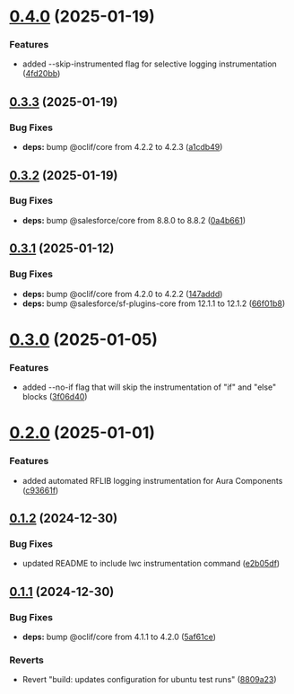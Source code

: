 # [0.4.0](https://github.com/j-fischer/rflib-plugin/compare/0.3.3...0.4.0) (2025-01-19)


### Features

* added --skip-instrumented flag for selective logging instrumentation ([4fd20bb](https://github.com/j-fischer/rflib-plugin/commit/4fd20bb31f5ed09edc5f2a6da6b80a6e9f2dc17e))



## [0.3.3](https://github.com/j-fischer/rflib-plugin/compare/0.3.2...0.3.3) (2025-01-19)


### Bug Fixes

* **deps:** bump @oclif/core from 4.2.2 to 4.2.3 ([a1cdb49](https://github.com/j-fischer/rflib-plugin/commit/a1cdb492066b024cb8b9f3ac95ae09677a67e011))



## [0.3.2](https://github.com/j-fischer/rflib-plugin/compare/0.3.1...0.3.2) (2025-01-19)


### Bug Fixes

* **deps:** bump @salesforce/core from 8.8.0 to 8.8.2 ([0a4b661](https://github.com/j-fischer/rflib-plugin/commit/0a4b66187e9a6f110745eae2f80bc1f78a5146de))



## [0.3.1](https://github.com/j-fischer/rflib-plugin/compare/0.3.0...0.3.1) (2025-01-12)


### Bug Fixes

* **deps:** bump @oclif/core from 4.2.0 to 4.2.2 ([147addd](https://github.com/j-fischer/rflib-plugin/commit/147addd8c283843b802de4f66952c3c029b5aac8))
* **deps:** bump @salesforce/sf-plugins-core from 12.1.1 to 12.1.2 ([66f01b8](https://github.com/j-fischer/rflib-plugin/commit/66f01b8269fe3505f0aa6539c9bca80f68bfe2fd))



# [0.3.0](https://github.com/j-fischer/rflib-plugin/compare/0.2.0...0.3.0) (2025-01-05)


### Features

* added --no-if flag that will skip the instrumentation of "if" and "else" blocks ([3f06d40](https://github.com/j-fischer/rflib-plugin/commit/3f06d40b291863dc153eb87ea6af18ee8f8085d4))



# [0.2.0](https://github.com/j-fischer/rflib-plugin/compare/0.1.2...0.2.0) (2025-01-01)


### Features

* added automated RFLIB logging instrumentation for Aura Components ([c93661f](https://github.com/j-fischer/rflib-plugin/commit/c93661fd398ffdc233db8c5dfdcd2c8d93a93922))



## [0.1.2](https://github.com/j-fischer/rflib-plugin/compare/0.1.1...0.1.2) (2024-12-30)


### Bug Fixes

* updated README to include lwc instrumentation command ([e2b05df](https://github.com/j-fischer/rflib-plugin/commit/e2b05df416a51edbec9312df2d2938e377b0c173))



## [0.1.1](https://github.com/j-fischer/rflib-plugin/compare/5af61ceb479c90a8ee129b9eddd4a594bf4c15a3...0.1.1) (2024-12-30)


### Bug Fixes

* **deps:** bump @oclif/core from 4.1.1 to 4.2.0 ([5af61ce](https://github.com/j-fischer/rflib-plugin/commit/5af61ceb479c90a8ee129b9eddd4a594bf4c15a3))


### Reverts

* Revert "build: updates configuration for ubuntu test runs" ([8809a23](https://github.com/j-fischer/rflib-plugin/commit/8809a2353e711bece922079634463763dbe4b919))



